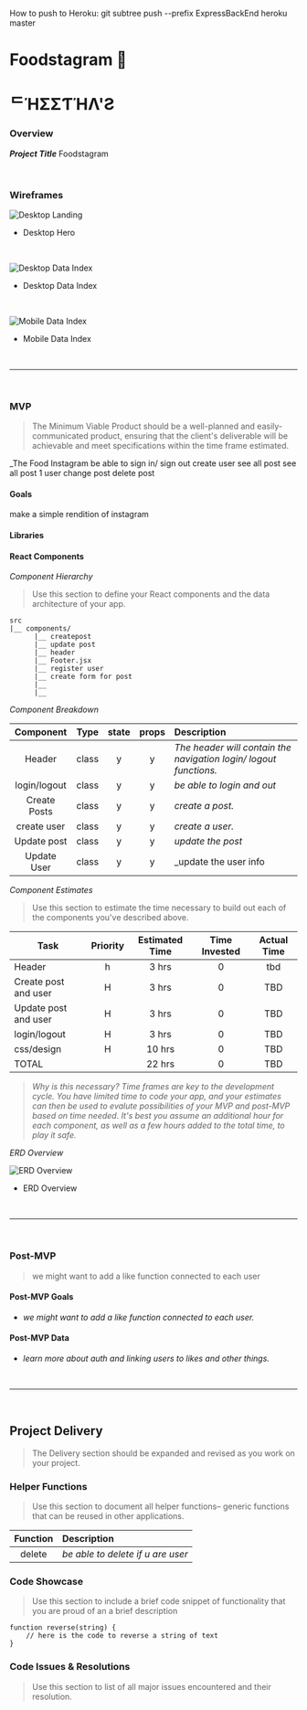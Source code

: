 How to push to Heroku: git subtree push --prefix ExpressBackEnd heroku master

# **Foodstagram 🐯**

# **ᄃΉΣΣƬΉΛ'Ƨ**

### Overview

_**Project Title**_ Foodstagram

<br>

### Wireframes

![Desktop Landing](https://imgur.com/c8Pwk1U.jpg)

- Desktop Hero

<br>

![Desktop Data Index](https://imgur.com/NLbRbFi.jpg)

- Desktop Data Index

<br>

![Mobile Data Index](https://imgur.com/hSVQYP9.jpg)

- Mobile Data Index

<br>

---

<br>

### MVP

> The Minimum Viable Product should be a well-planned and easily-communicated product, ensuring that the client's deliverable will be achievable and meet specifications within the time frame estimated.

\_The Food Instagram
be able to sign in/ sign out
create user
see all post
see all post 1 user
change post
delete post

#### Goals

make a simple rendition of instagram

#### Libraries

#### React Components

_Component Hierarchy_

> Use this section to define your React components and the data architecture of your app.

```
src
|__ components/
      |__ createpost
      |__ update post
      |__ header
      |__ Footer.jsx
      |__ register user
      |__ create form for post
      |__
      |__
```

_Component Breakdown_

|  Component   | Type  | state | props | Description                                                       |
| :----------: | :---: | :---: | :---: | :---------------------------------------------------------------- |
|    Header    | class |   y   |   y   | _The header will contain the navigation login/ logout functions._ |
| login/logout | class |   y   |   y   | _be able to login and out_                                        |
| Create Posts | class |   y   |   y   | _create a post._                                                  |
| create user  | class |   y   |   y   | _create a user._                                                  |
| Update post  | class |   y   |   y   | _update the post_                                                 |
| Update User  | class |   y   |   y   | \_update the user info                                            |

_Component Estimates_

> Use this section to estimate the time necessary to build out each of the components you've described above.

| Task                 | Priority | Estimated Time | Time Invested | Actual Time |
| -------------------- | :------: | :------------: | :-----------: | :---------: |
| Header               |    h     |     3 hrs      |       0       |     tbd     |
| Create post and user |    H     |     3 hrs      |       0       |     TBD     |
| Update post and user |    H     |     3 hrs      |       0       |     TBD     |
| login/logout         |    H     |     3 hrs      |       0       |     TBD     |
| css/design           |    H     |     10 hrs     |       0       |     TBD     |
| TOTAL                |          |     22 hrs     |       0       |     TBD     |

> _Why is this necessary? Time frames are key to the development cycle. You have limited time to code your app, and your estimates can then be used to evalute possibilities of your MVP and post-MVP based on time needed. It's best you assume an additional hour for each component, as well as a few hours added to the total time, to play it safe._

_ERD Overview_

![ERD Overview](./srcreadme/GA-ERD-Project3.png)

- ERD Overview

<br>

---

<br>

### Post-MVP

> we might want to add a like function connected to each user

#### Post-MVP Goals

- _we might want to add a like function connected to each user._

#### Post-MVP Data

- _learn more about auth and linking users to likes and other things._

<br>

---

<br>

## Project Delivery

> The Delivery section should be expanded and revised as you work on your project.

### Helper Functions

> Use this section to document all helper functions– generic functions that can be reused in other applications.

| Function | Description                       |
| :------: | :-------------------------------- |
|  delete  | _be able to delete if u are user_ |

### Code Showcase

> Use this section to include a brief code snippet of functionality that you are proud of an a brief description

```
function reverse(string) {
	// here is the code to reverse a string of text
}
```

### Code Issues & Resolutions

> Use this section to list of all major issues encountered and their resolution.
